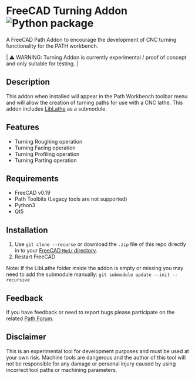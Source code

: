 # FreeCAD Turning Addon ![Python package](https://github.com/dubstar-04/FreeCAD_Turning_Addon/workflows/Python%20package/badge.svg?branch=master)
A FreeCAD Path Addon to encourage the development of CNC turning functionality for the PATH workbench.  

| :warning: WARNING: Turning Addon is currently experimental / proof of concept and only suitable for testing. |

## Description
This addon when installed will appear in the Path Workbench toolbar menu and will allow the creation of turning paths for use with a CNC lathe. This addon includes [LibLathe](https://github.com/dubstar-04/LibLathe) as a submodule. 

## Features
* Turning Roughing operation
* Turning Facing operation
* Turning Profiling operation
* Turning Parting operation

## Requirements
* FreeCAD v0.19
* Path Toolbits (Legacy tools are not supported)
* Python3  
* Qt5

## Installation
1. Use `git clone --recurse` or download the `.zip` file of this repo directly in to your [FreeCAD `Mod/` directory](https://www.freecadweb.org/wiki/Installing_more_workbenches).  
2. Restart FreeCAD 

Note: If the LibLathe folder inside the addon is empty or missing you may need to add the submodule manually: `git submodule update --init --recursive`

## Feedback  
If you have feedback or need to report bugs please participate on the related [Path Forum](https://forum.freecadweb.org/viewtopic.php?f=15&t=30563&start=0). 

## Disclaimer
This is an experimental tool for development purposes and must be used at your own risk. Machine tools are dangerous and the author of this tool will not be responsible for any damage or personal injury caused by using incorrect tool paths or machining parameters.
